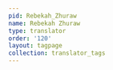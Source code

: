 ```yaml
---
pid: Rebekah_Zhuraw
name: Rebekah Zhuraw
type: translator
order: '120'
layout: tagpage
collection: translator_tags
---
```

